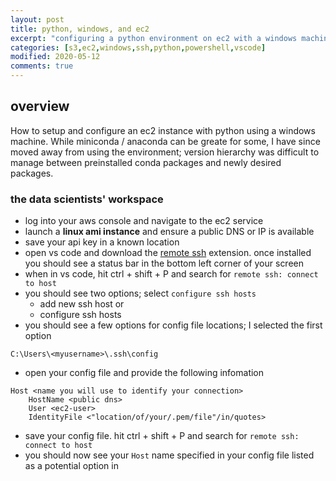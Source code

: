 ```yaml
---
layout: post
title: python, windows, and ec2 
excerpt: "configuring a python environment on ec2 with a windows machine"
categories: [s3,ec2,windows,ssh,python,powershell,vscode]
modified: 2020-05-12
comments: true
---
```


## overview 
How to setup and configure an ec2 instance with python using a windows machine. While miniconda / anaconda can be greate for some, I have since moved away from using the environment; version hierarchy was difficult to manage between preinstalled conda packages and newly desired packages.   

### the data scientists' workspace 
* log into your aws console and navigate to the ec2 service
* launch a **linux ami instance** and ensure a public DNS or IP is available
* save your api key in a known location
* open vs code and download the [remote ssh](https://code.visualstudio.com/remote-tutorials/ssh/getting-started) extension. once installed you should see a status bar in the bottom left corner of your screen 
* when in vs code, hit ctrl + shift + P and search for ```remote ssh: connect to host```
* you should see two options; select ```configure ssh hosts```
    * add new ssh host or
    * configure ssh hosts 
* you should see a few options for config file locations; I selected the first option 
```
C:\Users\<myusername>\.ssh\config
```
* open your config file and provide the following infomation 
```
Host <name you will use to identify your connection>
    HostName <public dns>
    User <ec2-user>
    IdentityFile <"location/of/your/.pem/file"/in/quotes>
```
* save your config file. hit ctrl + shift + P and search for ```remote ssh: connect to host```
* you should now see your ```Host``` name specified in your config file listed as a potential option in 
